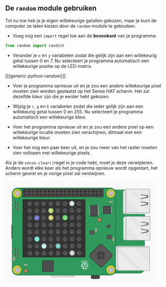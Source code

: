 ## De `random` module gebruiken

Tot nu toe heb je je eigen willekeurige getallen gekozen, maar je kunt de computer ze laten kiezen door de `random` module te gebruiken.

+ Voeg nog een `import` regel toe aan de **bovenkant** van je programma:

```python
from random import randint
```

+ Verander je `x` en `y` variabelen zodat die gelijk zijn aan een willekeurig getal tussen 0 en 7. Nu selecteert je programma automatisch een willekeurige positie op de LED-matrix.

[[[generic-python-random]]]

+ Voer je programma opnieuw uit en je zou een andere willekeurige pixel moeten zien worden geplaatst op het Sense HAT scherm. Het zal dezelfde kleur zijn die je eerder hebt gekozen.

+ Wijzig je `r`, `g` en `b` variabelen zodat die ieder gelijk zijn aan een willekeurig getal tussen 0 en 255. Nu selecteert je programma automatisch een willekeurige kleur.

+ Voer het programma opnieuw uit en je zou een andere pixel op een willekeurige locatie moeten zien verschijnen, ditmaal met een willekeurige kleur.

+ Voer het nog een paar keer uit, en je zou meer van het raster moeten zien vollopen met willekeurige pixels.

Als je de `sense.clear()`regel in je code hebt, moet je deze verwijderen. Anders wordt elke keer als het programma opnieuw wordt opgestart, het scherm gewist en je vorige pixel zal verdwijnen.

![Willekeurige pixels](images/random-pixels.png)
